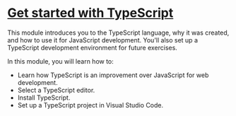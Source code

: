 # [Get started with TypeScript](https://docs.microsoft.com/en-us/learn/modules/typescript-get-started/)

This module introduces you to the TypeScript language, why it was created, and how to use it for JavaScript development. You'll also set up a TypeScript development environment for future exercises.

In this module, you will learn how to:

- Learn how TypeScript is an improvement over JavaScript for web development.
- Select a TypeScript editor.
- Install TypeScript.
- Set up a TypeScript project in Visual Studio Code.



